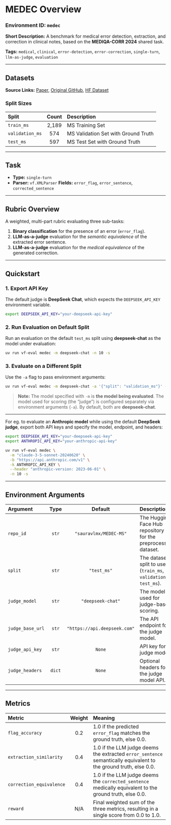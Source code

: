 # **MEDEC Overview**

### **Environment ID:** `medec`

**Short Description:**
A benchmark for medical error detection, extraction, and correction in clinical notes, based on the **MEDIQA-CORR 2024** shared task.

**Tags:**
`medical`, `clinical`, `error-detection`, `error-correction`, `single-turn`, `llm-as-judge`, `evaluation`

---

## **Datasets**

**Source Links:**
[Paper](https://aclanthology.org/2025.findings-acl.1159.pdf), [Original GitHub](https://github.com/abachaa/MEDEC), [HF Dataset](https://huggingface.co/datasets/sauravlmx/MEDEC-MS)

### **Split Sizes**

| Split           | Count | Description                         |
| :-------------- | :---: | :---------------------------------- |
| `train_ms`      | 2,189 | MS Training Set                     |
| `validation_ms` |  574  | MS Validation Set with Ground Truth |
| `test_ms`       |  597  | MS Test Set with Ground Truth       |

---

## **Task**

* **Type:** `single-turn`
* **Parser:** `vf.XMLParser`
  **Fields:** `error_flag`, `error_sentence`, `corrected_sentence`

---

## **Rubric Overview**

A weighted, multi-part rubric evaluating three sub-tasks:

1. **Binary classification** for the presence of an error (`error_flag`).
2. **LLM-as-a-judge** evaluation for the *semantic equivalence* of the extracted error sentence.
3. **LLM-as-a-judge** evaluation for the *medical equivalence* of the generated correction.

---

## **Quickstart**

### **1. Export API Key**

The default judge is **DeepSeek Chat**, which expects the `DEEPSEEK_API_KEY` environment variable.

```bash
export DEEPSEEK_API_KEY="your-deepseek-api-key"
```

### **2. Run Evaluation on Default Split**

Run an evaluation on the default `test_ms` split using **deepseek-chat** as the model under evaluation:

```bash
uv run vf-eval medec -m deepseek-chat -n 10 -s
```

### **3. Evaluate on a Different Split**

Use the `-a` flag to pass environment arguments:

```bash
uv run vf-eval medec -m deepseek-chat -a '{"split": "validation_ms"}' -n 10 -s
```

> **Note:**
> The model specified with `-m` is **the model being evaluated**.
> The model used for scoring (the “judge”) is configured separately via environment arguments (`-a`).
> By default, both are **deepseek-chat**.

---


For eg. to evaluate an **Anthropic model** while using the default **DeepSeek judge**, export both API keys and specify the model, endpoint, and headers:

```bash
export DEEPSEEK_API_KEY="your-deepseek-api-key"
export ANTHROPIC_API_KEY="your-anthropic-api-key"

uv run vf-eval medec \
  -m "claude-3-5-sonnet-20240620" \
  -b "https://api.anthropic.com/v1" \
  -k ANTHROPIC_API_KEY \
  --header "anthropic-version: 2023-06-01" \
  -n 10 -s
```

---

## **Environment Arguments**

| Argument         |  Type  |            Default           | Description                                                        |
| :--------------- | :----: | :--------------------------: | :----------------------------------------------------------------- |
| `repo_id`        |  `str` |    `"sauravlmx/MEDEC-MS"`    | The Hugging Face Hub repository ID for the preprocessed dataset.   |
| `split`          |  `str` |          `"test_ms"`         | The dataset split to use (`train_ms`, `validation_ms`, `test_ms`). |
| `judge_model`    |  `str` |       `"deepseek-chat"`      | The model used for judge-based scoring.                            |
| `judge_base_url` |  `str` | `"https://api.deepseek.com"` | The API endpoint for the judge model.                              |
| `judge_api_key`  |  `str` |            `None`            | API key for the judge model.                                       |
| `judge_headers`  | `dict` |            `None`            | Optional headers for the judge model API.                          |

---

## **Metrics**

| Metric                   | Weight | Meaning                                                                                                          |
| :----------------------- | :----: | :--------------------------------------------------------------------------------------------------------------- |
| `flag_accuracy`          |   0.2  | 1.0 if the predicted `error_flag` matches the ground truth, else 0.0.                                            |
| `extraction_similarity`  |   0.4  | 1.0 if the LLM judge deems the extracted `error_sentence` semantically equivalent to the ground truth, else 0.0. |
| `correction_equivalence` |   0.4  | 1.0 if the LLM judge deems the `corrected_sentence` medically equivalent to the ground truth, else 0.0.          |
| `reward`                 |   N/A  | Final weighted sum of the three metrics, resulting in a single score from 0.0 to 1.0.                            |

